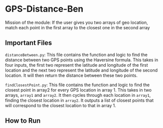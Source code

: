 # GPS-Distance-Ben
Mission of the module:  If the user gives you two arrays of geo location, match each point in the first array to the closest one in the second array

## Important Files
`distanceBetween.py`: This file contains the function and logic to find the distance between two GPS points using the Haversine formula. This takes in four inputs, the first two represent the latitude and longitude of the first location and the next two represent the latitude and longitude of the second location. It will then return the distance between these two points.  

`findClosestPoint.py`: This file contains the function and logic to find the closest point in array2 for every GPS location in array 1. This takes in two arrays, `array1` and `array2`. It then cycles through each location in `array1`, finding the closest location in `array2`. It outputs a list of closest points that will correspond to the closest location to that in array 1. 


## How to Run

